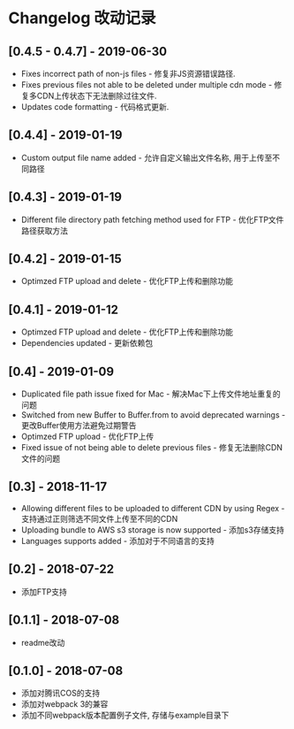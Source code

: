 # Changelog 改动记录

## [0.4.5 - 0.4.7] - 2019-06-30

  - Fixes incorrect path of non-js files - 修复非JS资源错误路径.
  - Fixes previous files not able to be deleted under multiple cdn mode - 修复多CDN上传状态下无法删除过往文件.
  - Updates code formatting - 代码格式更新.

## [0.4.4] - 2019-01-19
  
  - Custom output file name added - 允许自定义输出文件名称, 用于上传至不同路径

## [0.4.3] - 2019-01-19
  
  - Different file directory path fetching method used for FTP - 优化FTP文件路径获取方法

## [0.4.2] - 2019-01-15
  
  - Optimzed FTP upload and delete - 优化FTP上传和删除功能

## [0.4.1] - 2019-01-12
  
  - Optimzed FTP upload and delete - 优化FTP上传和删除功能
  - Dependencies updated - 更新依赖包

## [0.4] - 2019-01-09

 - Duplicated file path issue fixed for Mac - 解决Mac下上传文件地址重复的问题
 - Switched from new Buffer to Buffer.from to avoid deprecated warnings - 更改Buffer使用方法避免过期警告
 - Optimzed FTP upload - 优化FTP上传
 - Fixed issue of not being able to delete previous files - 修复无法删除CDN文件的问题

## [0.3] - 2018-11-17

 - Allowing different files to be uploaded to different CDN by using Regex - 支持通过正则筛选不同文件上传至不同的CDN
 - Uploading bundle to AWS s3 storage is now supported - 添加s3存储支持
 - Languages supports added - 添加对于不同语言的支持

## [0.2] - 2018-07-22

 - 添加FTP支持

## [0.1.1] - 2018-07-08
 
 - readme改动 

## [0.1.0] - 2018-07-08

 - 添加对腾讯COS的支持
 - 添加对webpack 3的兼容
 - 添加不同webpack版本配置例子文件, 存储与example目录下